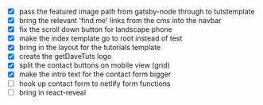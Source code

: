 - [x] pass the featured image path from gatsby-node through to tutstemplate
- [x] bring the relevant 'find me' links from the cms into the navbar
- [x] fix the scroll down button for landscape phone
- [x] make the index template go to root instead of test
- [x] bring in the layout for the tutorials template
- [x] create the getDaveTuts logo
- [x] split the contact buttons on mobile view (grid)
- [x] make the intro text for the contact form bigger
- [ ] hook up contact form to netlify form functions
- [ ] bring in react-reveal